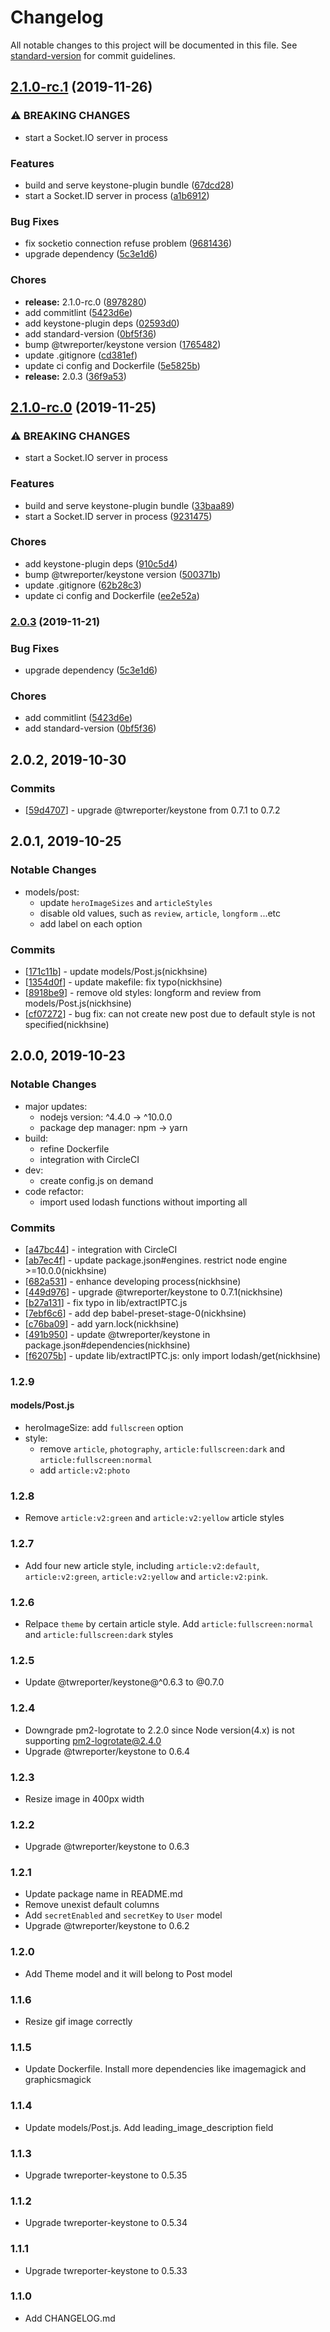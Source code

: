 # Changelog

All notable changes to this project will be documented in this file. See [standard-version](https://github.com/conventional-changelog/standard-version) for commit guidelines.

## [2.1.0-rc.1](https://github.com/nickhsine/keystone-test-project/compare/v2.0.2...v2.1.0-rc.1) (2019-11-26)


### ⚠ BREAKING CHANGES

* start a Socket.IO server in process

### Features

* build and serve keystone-plugin bundle ([67dcd28](https://github.com/nickhsine/keystone-test-project/commit/67dcd282066c2d9dd508586c0a02eba07a52ca3d))
* start a Socket.ID server in process ([a1b6912](https://github.com/nickhsine/keystone-test-project/commit/a1b6912c17afa456b3098567bfdee3d93c520166))


### Bug Fixes

* fix socketio connection refuse problem ([9681436](https://github.com/nickhsine/keystone-test-project/commit/9681436b4fcb91920a9432bd7c15d0ad4cc7ba72))
* upgrade dependency ([5c3e1d6](https://github.com/nickhsine/keystone-test-project/commit/5c3e1d648896331dd46f5c319f65b4a16da818e3))


### Chores

* **release:** 2.1.0-rc.0 ([8978280](https://github.com/nickhsine/keystone-test-project/commit/89782809157bcedb5dc4e2127c0c96f0c28dd500))
* add commitlint ([5423d6e](https://github.com/nickhsine/keystone-test-project/commit/5423d6e55b16637b21723886ed5dc1a9c4a9f419))
* add keystone-plugin deps ([02593d0](https://github.com/nickhsine/keystone-test-project/commit/02593d091c017904e86694f91afe6a46f62f2f49))
* add standard-version ([0bf5f36](https://github.com/nickhsine/keystone-test-project/commit/0bf5f36e45633b5f792beeda86db3b56a7ff2110))
* bump @twreporter/keystone version ([1765482](https://github.com/nickhsine/keystone-test-project/commit/1765482a4fc62d2904b8dc6d9ebce439454309ce))
* update .gitignore ([cd381ef](https://github.com/nickhsine/keystone-test-project/commit/cd381ef366e41940d87232409971f04b094d2a49))
* update ci config and Dockerfile ([5e5825b](https://github.com/nickhsine/keystone-test-project/commit/5e5825becc093a0807db3b0e1c5346351046a19f))
* **release:** 2.0.3 ([36f9a53](https://github.com/nickhsine/keystone-test-project/commit/36f9a5341537f0ea5f225536065c676f2b6bd140))

## [2.1.0-rc.0](https://github.com/YuCJ/plate/compare/v2.0.3...v2.1.0-rc.0) (2019-11-25)


### ⚠ BREAKING CHANGES

* start a Socket.IO server in process

### Features

* build and serve keystone-plugin bundle ([33baa89](https://github.com/YuCJ/plate/commit/33baa8916e7720f3138d5e7246e377493bdbde44))
* start a Socket.ID server in process ([9231475](https://github.com/YuCJ/plate/commit/923147535aaae7a9c7b8abfb7f45a8cb4189a731))


### Chores

* add keystone-plugin deps ([910c5d4](https://github.com/YuCJ/plate/commit/910c5d46cfe5a39026a72a3e2338503c43777fff))
* bump @twreporter/keystone version ([500371b](https://github.com/YuCJ/plate/commit/500371bf13c0367877c2da5a882734406ff595e0))
* update .gitignore ([62b28c3](https://github.com/YuCJ/plate/commit/62b28c3807c86bba970282d3004ca0f2fb756b42))
* update ci config and Dockerfile ([ee2e52a](https://github.com/YuCJ/plate/commit/ee2e52ae6001b8d976f5dd583d3f2410090d0168))

### [2.0.3](https://github.com/YuCJ/plate/compare/v2.0.2...v2.0.3) (2019-11-21)


### Bug Fixes

* upgrade dependency ([5c3e1d6](https://github.com/YuCJ/plate/commit/5c3e1d648896331dd46f5c319f65b4a16da818e3))


### Chores

* add commitlint ([5423d6e](https://github.com/YuCJ/plate/commit/5423d6e55b16637b21723886ed5dc1a9c4a9f419))
* add standard-version ([0bf5f36](https://github.com/YuCJ/plate/commit/0bf5f36e45633b5f792beeda86db3b56a7ff2110))

## 2.0.2, 2019-10-30
### Commits
- [[59d4707](https://github.com/twreporter/plate/commit/59d47077edf5a2d033ce359146a29d7060b4bc63)] - upgrade @twreporter/keystone from 0.7.1 to 0.7.2

## 2.0.1, 2019-10-25
### Notable Changes
- models/post:
  - update `heroImageSizes` and `articleStyles`
  - disable old values, such as `review`, `article`, `longform` ...etc
  - add label on each option

### Commits
- [[171c11b](https://github.com/twreporter/plate/commit/171c11be9173e8504f5f2fba143e94509a7009ca)] - update models/Post.js(nickhsine)
- [[1354d0f](https://github.com/twreporter/plate/commit/1354d0f8c98ee1c6fbe44656d9619e919e7c5164)] - update makefile: fix typo(nickhsine)
- [[8918be9](https://github.com/twreporter/plate/commit/8918be924f2ffea5a2ff7d64bf4b9b28396f181a)] - remove old styles: longform and review from models/Post.js(nickhsine)
- [[cf07272](https://github.com/twreporter/plate/commit/cf07272a44d6b0c84f6cafe5f70699814b304ba5)] - bug fix: can not create new post due to default style is not specified(nickhsine)

## 2.0.0, 2019-10-23
### Notable Changes
- major updates:
  - nodejs version: ^4.4.0 -> ^10.0.0 
  - package dep manager: npm -> yarn
- build: 
  - refine Dockerfile
  - integration with CircleCI
- dev:
  - create config.js on demand
- code refactor:
  - import used lodash functions without importing all

### Commits
- [[a47bc44](https://github.com/twreporter/plate/commit/a47bc440329125205e0082e70f7b67af1757c2e0)] - integration with CircleCI
- [[ab7ec4f](https://github.com/twreporter/plate/commit/ab7ec4f8a4924f98fe0d98cdb264da8acf812ae4)] - update package.json#engines. restrict node engine >=10.0.0(nickhsine)
- [[682a531](https://github.com/twreporter/plate/commit/682a5318f4f75c0b6ed380887096726b143e74b2)] - enhance developing process(nickhsine)
- [[449d976](https://github.com/twreporter/plate/commit/449d976e5a5816b204c158ab808f058875cc253e)] - upgrade @twreporter/keystone to 0.7.1(nickhsine)
- [[b27a131](https://github.com/twreporter/plate/commit/b27a1312d1a360483175e858575a7ecb270e2c92)] - fix typo in lib/extractIPTC.js
- [[7ebf6c6](https://github.com/twreporter/plate/commit/7ebf6c623b272b75aa0791e883dbfb96a8a2a50d)] - add dep babel-preset-stage-0(nickhsine)
- [[c76ba09](https://github.com/twreporter/plate/commit/c76ba09e116c6f4904186aaa6b9f7ad34e3a3194)] - add yarn.lock(nickhsine)
- [[491b950](https://github.com/twreporter/plate/commit/491b95081dc6319e1019ede91add25209aa61c0a)] - update @twreporter/keystone in package.json#dependencies(nickhsine)
- [[f62075b](https://github.com/twreporter/plate/commit/f62075b99bcfd69020c8761a49c015adec9ca35a)] - update lib/extractIPTC.js: only import lodash/get(nickhsine)

### 1.2.9
#### models/Post.js
- heroImageSize: add `fullscreen` option
- style: 
  - remove `article`, `photography`, `article:fullscreen:dark` and `article:fullscreen:normal`
  - add `article:v2:photo`

### 1.2.8
- Remove `article:v2:green` and `article:v2:yellow` article styles

### 1.2.7
- Add four new article style, including `article:v2:default`, `article:v2:green`, `article:v2:yellow` and `article:v2:pink`.

### 1.2.6
- Relpace `theme` by certain article style. Add `article:fullscreen:normal` and `article:fullscreen:dark` styles

### 1.2.5
- Update @twreporter/keystone@^0.6.3 to @0.7.0

### 1.2.4 
- Downgrade pm2-logrotate to 2.2.0 since Node version(4.x) is not supporting pm2-logrotate@2.4.0 
- Upgrade @twreporter/keystone to 0.6.4

### 1.2.3
- Resize image in 400px width

### 1.2.2
- Upgrade @twreporter/keystone to 0.6.3 

### 1.2.1
- Update package name in README.md
- Remove unexist default columns
- Add `secretEnabled` and `secretKey` to `User` model
- Upgrade @twreporter/keystone to 0.6.2

### 1.2.0
- Add Theme model and it will belong to Post model

### 1.1.6
- Resize gif image correctly 

### 1.1.5
- Update Dockerfile. Install more dependencies like imagemagick and graphicsmagick

### 1.1.4
- Update models/Post.js. Add leading_image_description field

### 1.1.3
- Upgrade twreporter-keystone to 0.5.35 

### 1.1.2
- Upgrade twreporter-keystone to 0.5.34 

### 1.1.1
- Upgrade twreporter-keystone to 0.5.33 

### 1.1.0
- Add CHANGELOG.md
